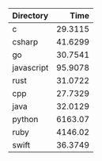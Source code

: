 | Directory   |      Time |
|:------------|----------:|
| c           |   29.3115 |
| csharp      |   41.6299 |
| go          |   30.7541 |
| javascript  |   95.9078 |
| rust        |   31.0722 |
| cpp         |   27.7329 |
| java        |   32.0129 |
| python      | 6163.07   |
| ruby        | 4146.02   |
| swift       |   36.3749 |